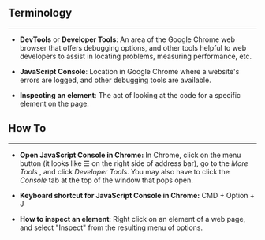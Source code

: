 ## Terminology
<hr />

* **DevTools** or **Developer Tools**:  An area of the Google Chrome web browser that offers debugging options, and other tools helpful to web developers to assist in locating problems, measuring performance, etc.

* **JavaScript Console**: Location in Google Chrome where a website's errors are logged, and other debugging tools are available.

* **Inspecting an element**: The act of looking at the code for a specific element on the page.

## How To
<hr />

* **Open JavaScript Console in Chrome:**  In Chrome, click on the menu button (it looks like ☰ on the right side of address bar), go to the _More Tools_ , and click _Developer Tools_. You may also have to click the _Console_ tab at the top of the window that pops open.

* **Keyboard shortcut for JavaScript Console in Chrome:** CMD + Option + J

* **How to inspect an element**:  Right click on an element of a web page, and select "Inspect" from the resulting menu of options.
